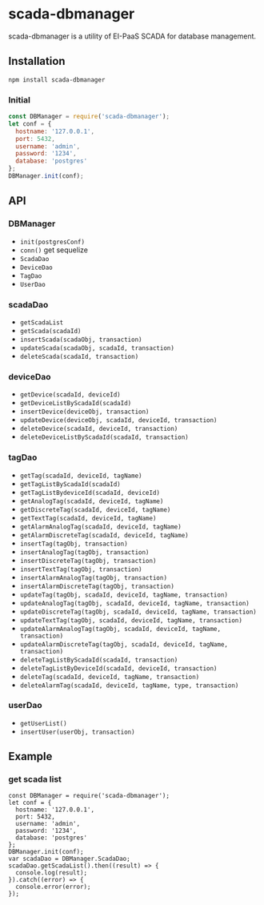# scada-dbmanager

scada-dbmanager is a utility of EI-PaaS SCADA for database management.

## Installation

`npm install scada-dbmanager`

### Initial

```js
const DBManager = require('scada-dbmanager');
let conf = {
  hostname: '127.0.0.1',
  port: 5432,
  username: 'admin',
  password: '1234',
  database: 'postgres'
};
DBManager.init(conf);

```

## API
<a name="DBManager"></a>
### DBManager
- `init(postgresConf)`
- `conn()` get sequelize
- `ScadaDao`
- `DeviceDao`
- `TagDao`
- `UserDao`

<a name="scadaDao"></a>
### scadaDao
- `getScadaList`
- `getScada(scadaId)`
- `insertScada(scadaObj, transaction)`
- `updateScada(scadaObj, scadaId, transaction)`
- `deleteScada(scadaId, transaction)`

<a name="deviceDao"></a>
### deviceDao
- `getDevice(scadaId, deviceId)`
- `getDeviceListByScadaId(scadaId)`
- `insertDevice(deviceObj, transaction)`
- `updateDevice(deviceObj, scadaId, deviceId, transaction)`
- `deleteDevice(scadaId, deviceId, transaction)`
- `deleteDeviceListByScadaId(scadaId, transaction)`

<a name="tagDao"></a>
### tagDao
- `getTag(scadaId, deviceId, tagName)`
- `getTagListByScadaId(scadaId)`
- `getTagListBydeviceId(scadaId, deviceId)`
- `getAnalogTag(scadaId, deviceId, tagName)`
- `getDiscreteTag(scadaId, deviceId, tagName)`
- `getTextTag(scadaId, deviceId, tagName)`
- `getAlarmAnalogTag(scadaId, deviceId, tagName)`
- `getAlarmDiscreteTag(scadaId, deviceId, tagName)`
- `insertTag(tagObj, transaction)`
- `insertAnalogTag(tagObj, transaction)`
- `insertDiscreteTag(tagObj, transaction)`
- `insertTextTag(tagObj, transaction)`
- `insertAlarmAnalogTag(tagObj, transaction)`
- `insertAlarmDiscreteTag(tagObj, transaction)`
- `updateTag(tagObj, scadaId, deviceId, tagName, transaction)`
- `updateAnalogTag(tagObj, scadaId, deviceId, tagName, transaction)`
- `updateDiscreteTag(tagObj, scadaId, deviceId, tagName, transaction)`
- `updateTextTag(tagObj, scadaId, deviceId, tagName, transaction)`
- `updateAlarmAnalogTag(tagObj, scadaId, deviceId, tagName, transaction)`
- `updateAlarmDiscreteTag(tagObj, scadaId, deviceId, tagName, transaction)`
- `deleteTagListByScadaId(scadaId, transaction)`
- `deleteTagListByDeviceId(scadaId, deviceId, transaction)`
- `deleteTag(scadaId, deviceId, tagName, transaction)`
- `deleteAlarmTag(scadaId, deviceId, tagName, type, transaction)`

<a name="userDao"></a>
### userDao
- `getUserList()`
- `insertUser(userObj, transaction)`

## Example
### get scada list
```
const DBManager = require('scada-dbmanager');
let conf = {
  hostname: '127.0.0.1',
  port: 5432,
  username: 'admin',
  password: '1234',
  database: 'postgres'
};
DBManager.init(conf);
var scadaDao = DBManager.ScadaDao;
scadaDao.getScadaList().then((result) => {
  console.log(result);
}).catch((error) => {
  console.error(error);
});
```
